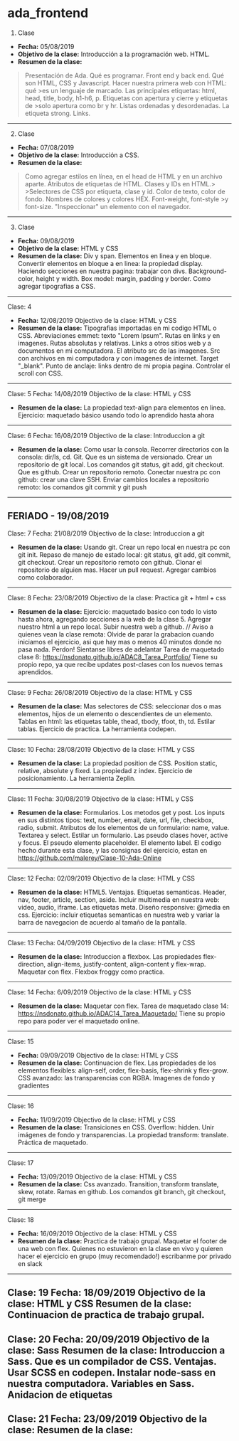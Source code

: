 # ada_frontend

1. Clase
* **Fecha:** 05/08/2019	 
* **Objetivo de la clase:** Introducción a la programación web. HTML.
* **Resumen de la clase:** 
> Presentación de Ada. Qué es programar. Front end y back end. Qué son HTML, CSS y Javascript. Hacer nuestra primera web con HTML: qué >es un lenguaje de marcado. Las principales etiquetas: html, head, title, body, h1-h6, p. Etiquetas con apertura y cierre y etiquetas de >solo apertura como br y hr. Listas ordenadas y desordenadas. La etiqueta strong. Links. 	

--------------------------------------------------------------------------------------------------------------
2. Clase
* **Fecha:** 07/08/2019
* **Objetivo de la clase:** Introducción a CSS.	
* **Resumen de la clase:** 
> Como agregar estilos en línea, en el head de HTML y en un archivo aparte. Atributos de etiquetas de HTML. Clases y IDs en HTML.> >Selectores de CSS por etiqueta, clase y id.  Color de texto, color de fondo. Nombres de colores y colores HEX. Font-weight, font-style >y font-size. "Inspeccionar" un elemento con el navegador. 
--------------------------------------------------------------------------------------------------------------
3. Clase
* **Fecha:** 09/08/2019
* **Objetivo de la clase:** HTML y CSS	
* **Resumen de la clase:**
Div y span. Elementos en linea y en bloque. Convertir elementos en bloque a en linea: la propiedad display. Haciendo secciones en nuestra pagina: trabajar con divs. Background-color, height y width. Box model: margin, padding y border. Como agregar tipografias a CSS.  
--------------------------------------------------------------------------------------------------------------
Clase: 4
* **Fecha:** 12/08/2019
Objectivo de la clase: HTML y CSS	
* **Resumen de la clase:**
Tipografias importadas en mi codigo HTML o CSS. Abreviaciones emmet: texto "Lorem Ipsum". Rutas en links y en imagenes. Rutas absolutas y relativas. Links a otros sitios web y a documentos en mi computadora. El atributo src de las imagenes. Src con archivos en mi computadora y con imagenes de internet. Target "_blank". Punto de anclaje: links dentro de mi propia pagina. Controlar el scroll con CSS. 
--------------------------------------------------------------------------------------------------------------
Clase: 5
Fecha: 14/08/2019
Objectivo de la clase: HTML y CSS
* **Resumen de la clase:**
La propiedad text-align para elementos en linea. Ejercicio: maquetado básico usando todo lo aprendido hasta ahora
--------------------------------------------------------------------------------------------------------------
Clase: 6
Fecha: 16/08/2019
Objectivo de la clase: Introduccion a git
* **Resumen de la clase:**
Como usar la consola. Recorrer directorios con la consola: dir/ls, cd. Git. Que es un sistema de versionado. Crear un repositorio de git local. Los comandos git status, git add, git checkout. Que es github. Crear un repositorio remoto. Conectar nuestra pc con github: crear una clave SSH. Enviar cambios locales a repositorio remoto: los comandos git commit y git push
--------------------------------------------------------------------------------------------------------------
FERIADO - 19/08/2019
--------------------------------------------------------------------------------------------------------------
Clase: 7
Fecha: 21/08/2019
Objectivo de la clase: Introduccion a git
* **Resumen de la clase:**
Usando git. Crear un repo local en nuestra pc con git init. Repaso de manejo de estado local: git status, git add, git commit, git checkout. Crear un repositorio remoto con github. Clonar el repositorio de alguien mas. Hacer un pull request. Agregar cambios como colaborador. 
--------------------------------------------------------------------------------------------------------------
Clase: 8
Fecha: 23/08/2019
Objectivo de la clase: Practica git + html + css
* **Resumen de la clase:**
Ejercicio: maquetado basico con todo lo visto hasta ahora, agregando secciones a la web de la clase 5. Agregar nuestro html a un repo local. Subir nuestra web a github. // Aviso a quienes vean la clase remota: Olvide de parar la grabacion cuando iniciamos el ejercicio, asi que hay mas o menos 40 minutos donde no pasa nada. Perdon! Sientanse libres de adelantar
Tarea de maquetado clase 8: 
https://nsdonato.github.io/ADAC8_Tarea_Portfolio/
Tiene su propio repo, ya que recibe updates post-clases con los nuevos temas aprendidos.
--------------------------------------------------------------------------------------------------------------
Clase: 9
Fecha: 26/08/2019
Objectivo de la clase: HTML y CSS
* **Resumen de la clase:**
Mas selectores de CSS: seleccionar dos o mas elementos, hijos de un elemento o descendientes de un elemento. Tablas en html: las etiquetas table, thead, tbody, tfoot, th, td. Estilar tablas. Ejercicio de practica. La herramienta codepen. 
--------------------------------------------------------------------------------------------------------------
Clase: 10
Fecha: 28/08/2019
Objectivo de la clase: HTML y CSS
* **Resumen de la clase:**
La propiedad position de CSS. Position static, relative, absolute y fixed. La propiedad z index. Ejercicio de posicionamiento. La herramienta Zeplin. 
--------------------------------------------------------------------------------------------------------------
Clase: 11
Fecha: 30/08/2019
Objectivo de la clase: HTML y CSS
* **Resumen de la clase:**
Formularios. Los metodos get y post. Los inputs en sus distintos tipos: text, number, email, date, url, file, checkbox, radio, submit. Atributos de los elementos de un formulario: name, value. Textarea y select. Estilar un formulario. Las pseudo clases hover, active y focus. El pseudo elemento placeholder. El elemento label. El codigo hecho durante esta clase, y las consignas del ejercicio, estan en https://github.com/malerey/Clase-10-Ada-Online
--------------------------------------------------------------------------------------------------------------
Clase: 12
Fecha: 02/09/2019
Objectivo de la clase: HTML y CSS
* **Resumen de la clase:**
HTML5. Ventajas. Etiquetas semanticas. Header, nav, footer, article, section, aside. Incluir multimedia en nuestra web: video, audio, iframe. Las etiquetas meta. Diseño responsive: @media en css. Ejercicio: incluir etiquetas semanticas en nuestra web y variar la barra de navegacion de acuerdo al tamaño de la pantalla. 
--------------------------------------------------------------------------------------------------------------
Clase: 13
Fecha: 04/09/2019
Objectivo de la clase: HTML y CSS
* **Resumen de la clase:**
Introduccion a flexbox. Las propiedades flex-direction, align-items, justify-content, align-content y flex-wrap. Maquetar con flex.  Flexbox froggy como practica. 
--------------------------------------------------------------------------------------------------------------
Clase: 14
Fecha: 6/09/2019
Objectivo de la clase: HTML y CSS
* **Resumen de la clase:** Maquetar con flex. 
Tarea de maquetado clase 14: 
https://nsdonato.github.io/ADAC14_Tarea_Maquetado/
Tiene su propio repo para poder ver el maquetado online.
--------------------------------------------------------------------------------------------------------------
Clase: 15
* **Fecha:** 09/09/2019
Objectivo de la clase: HTML y CSS
* **Resumen de la clase:**
Continuacion de flex. Las propiedades de los elementos flexibles: align-self, order, flex-basis, flex-shrink y flex-grow. CSS avanzado: las transparencias con RGBA. Imagenes de fondo y gradientes
--------------------------------------------------------------------------------------------------------------
Clase: 16
* **Fecha:** 11/09/2019
Objectivo de la clase: HTML y CSS
* **Resumen de la clase:**
Transiciones en CSS. Overflow: hidden. Unir imágenes de fondo y transparencias. La propiedad transform: translate. Práctica de maquetado. 
--------------------------------------------------------------------------------------------------------------
Clase: 17
* **Fecha:** 13/09/2019
Objectivo de la clase: HTML y CSS
* **Resumen de la clase:**
Css avanzado. Transition, transform translate, skew, rotate. Ramas en github. Los comandos git branch, git checkout, git merge
--------------------------------------------------------------------------------------------------------------
Clase: 18
* **Fecha:** 16/09/2019
Objectivo de la clase: HTML y CSS
* **Resumen de la clase:**
Practica de trabajo grupal. Maquetar el footer de una web con flex. Quienes no estuvieron en la clase en vivo y quieren hacer el ejercicio en grupo (muy recomendado!) escribanme por privado en slack
--------------------------------------------------------------------------------------------------------------
Clase: 19
Fecha: 18/09/2019
Objectivo de la clase: HTML y CSS
Resumen de la clase: Continuacion de practica de trabajo grupal. 
--------------------------------------------------------------------------------------------------------------
Clase: 20
Fecha: 20/09/2019
Objectivo de la clase: Sass
Resumen de la clase:
Introduccion a Sass. Que es un compilador de CSS. Ventajas. Usar SCSS en codepen. Instalar node-sass en nuestra computadora. Variables en Sass. Anidacion de etiquetas 
--------------------------------------------------------------------------------------------------------------
Clase: 21
Fecha: 23/09/2019
Objectivo de la clase: 
Resumen de la clase:
--------------------------------------------------------------------------------------------------------------
